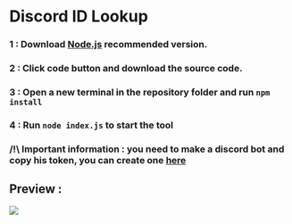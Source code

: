 # Discord ID Lookup
### 1 : Download [Node.js](https://nodejs.org/en) recommended version.
### 2 : Click code button and download the source code.
### 3 : Open a new terminal in the repository folder and run `npm install`
### 4 : Run `node index.js` to start the tool

### /!\ Important information : you need to make a discord bot and copy his token, you can create one [here](https://discord.com/developers/applications)

## Preview :
<img src="https://media.discordapp.net/attachments/1202825879361822741/1213581092708155392/screen.png?ex=65f5fe77&is=65e38977&hm=cf02a0670bf92a5a01af5ca90cf63d3897799e012604b5f708854c29b1212126&=&format=webp&quality=lossless&width=1245&height=676">
